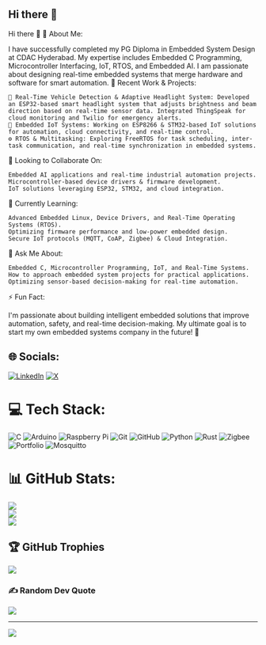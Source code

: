 ## Hi there 👋

<!--
**Priyanshu170120/Priyanshu170120** is a ✨ _special_ ✨ repository because its `README.md` (this file) appears on your GitHub profile.

Here are some ideas to get you started:

- 🔭 I’m currently working on ...
- 🌱 I’m currently learning ...
- 👯 I’m looking to collaborate on ...
- 🤔 I’m looking for help with ...
- 💬 Ask me about ...
- 📫 How to reach me: ...
- 😄 Pronouns: ...
- ⚡ Fun fact: ...
-->
Hi there 👋
💫 About Me:

I have successfully completed my PG Diploma in Embedded System Design at CDAC Hyderabad. My expertise includes Embedded C Programming, Microcontroller Interfacing, IoT, RTOS, and Embedded AI. I am passionate about designing real-time embedded systems that merge hardware and software for smart automation.
🔭 Recent Work & Projects:

    🚗 Real-Time Vehicle Detection & Adaptive Headlight System: Developed an ESP32-based smart headlight system that adjusts brightness and beam direction based on real-time sensor data. Integrated ThingSpeak for cloud monitoring and Twilio for emergency alerts.
    🤖 Embedded IoT Systems: Working on ESP8266 & STM32-based IoT solutions for automation, cloud connectivity, and real-time control.
    ⚙️ RTOS & Multitasking: Exploring FreeRTOS for task scheduling, inter-task communication, and real-time synchronization in embedded systems.

👯 Looking to Collaborate On:

    Embedded AI applications and real-time industrial automation projects.
    Microcontroller-based device drivers & firmware development.
    IoT solutions leveraging ESP32, STM32, and cloud integration.

🌱 Currently Learning:

    Advanced Embedded Linux, Device Drivers, and Real-Time Operating Systems (RTOS).
    Optimizing firmware performance and low-power embedded design.
    Secure IoT protocols (MQTT, CoAP, Zigbee) & Cloud Integration.

💬 Ask Me About:

    Embedded C, Microcontroller Programming, IoT, and Real-Time Systems.
    How to approach embedded system projects for practical applications.
    Optimizing sensor-based decision-making for real-time automation.

⚡ Fun Fact:

I'm passionate about building intelligent embedded solutions that improve automation, safety, and real-time decision-making. My ultimate goal is to start my own embedded systems company in the future! 🚀


## 🌐 Socials:
[![LinkedIn](https://img.shields.io/badge/LinkedIn-%230077B5.svg?logo=linkedin&logoColor=white)](https://linkedin.com/in/https://www.linkedin.com/in/priyanshu-singh-52721b204) [![X](https://img.shields.io/badge/X-black.svg?logo=X&logoColor=white)](https://x.com/@Priyanshu175025) 

# 💻 Tech Stack:
![C](https://img.shields.io/badge/c-%2300599C.svg?style=for-the-badge&logo=c&logoColor=white) ![Arduino](https://img.shields.io/badge/-Arduino-00979D?style=for-the-badge&logo=Arduino&logoColor=white) ![Raspberry Pi](https://img.shields.io/badge/-Raspberry_Pi-C51A4A?style=for-the-badge&logo=Raspberry-Pi) ![Git](https://img.shields.io/badge/git-%23F05033.svg?style=for-the-badge&logo=git&logoColor=white) ![GitHub](https://img.shields.io/badge/github-%23121011.svg?style=for-the-badge&logo=github&logoColor=white) ![Python](https://img.shields.io/badge/python-3670A0?style=for-the-badge&logo=python&logoColor=ffdd54) ![Rust](https://img.shields.io/badge/rust-%23000000.svg?style=for-the-badge&logo=rust&logoColor=white) ![Zigbee](https://img.shields.io/badge/zigbee-%23EB0443.svg?style=for-the-badge&logo=zigbee&logoColor=white) ![Portfolio](https://img.shields.io/badge/Portfolio-%23000000.svg?style=for-the-badge&logo=firefox&logoColor=#FF7139) ![Mosquitto](https://img.shields.io/badge/mosquitto-%233C5280.svg?style=for-the-badge&logo=eclipsemosquitto&logoColor=white)
# 📊 GitHub Stats:
![](https://github-readme-stats.vercel.app/api?username=Priyanshu170120&theme=dark&hide_border=true&include_all_commits=true&count_private=true)<br/>
![](https://github-readme-streak-stats.herokuapp.com/?user=Priyanshu170120&theme=dark&hide_border=true)<br/>
![](https://github-readme-stats.vercel.app/api/top-langs/?username=Priyanshu170120&theme=dark&hide_border=true&include_all_commits=true&count_private=true&layout=compact)

## 🏆 GitHub Trophies
![](https://github-profile-trophy.vercel.app/?username=Priyanshu170120&theme=onedark&no-frame=true&no-bg=true&margin-w=4)

### ✍️ Random Dev Quote
![](https://quotes-github-readme.vercel.app/api?type=horizontal&theme=dark)

---
[![](https://visitcount.itsvg.in/api?id=Priyanshu170120&icon=5&color=1)](https://visitcount.itsvg.in)



